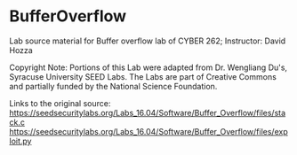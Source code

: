 # BufferOverflow
Lab source material for Buffer overflow lab of CYBER 262; Instructor: David Hozza

Copyright Note: Portions of this Lab were adapted from Dr. Wengliang Du's, Syracuse University SEED Labs. The Labs are part of Creative Commons and partially funded by the National Science Foundation.

Links to the original source:
https://seedsecuritylabs.org/Labs_16.04/Software/Buffer_Overflow/files/stack.c
https://seedsecuritylabs.org/Labs_16.04/Software/Buffer_Overflow/files/exploit.py
